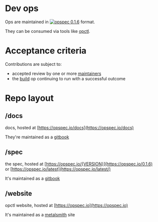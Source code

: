 # Dev ops

Ops are maintained in
[![opspec 0.1.6](https://img.shields.io/badge/opspec-0.1.6-brightgreen.svg?colorA=6b6b6b&colorB=fc16be)](https://opspec.io)
format.

They can be consumed via tools like [opctl](https://opctl.io).

# Acceptance criteria

Contributions are subject to:

- accepted review by one or more
  [maintainers](https://github.com/orgs/opctl/teams/maintainers/members)
- the [build](.opspec/build) op continuing to run with a successful
  outcome

# Repo layout

## /docs

docs, hosted at [https://opspec.io/docs](https://opspec.io/docs)

They're maintained as a [gitbook](https://toolchain.gitbook.com/)

## /spec

the spec, hosted at [https://opspec.io/{VERSION}](https://opspec.io/0.1.6) or [https://opspec.io/latest](https://opspec.io/latest/)

It's maintained as a [gitbook](https://toolchain.gitbook.com/)

## /website

opctl website, hosted at [https://opspec.io](https://opspec.io)

It's maintained as a [metalsmith](https://github.com/metalsmith/metalsmith) site
